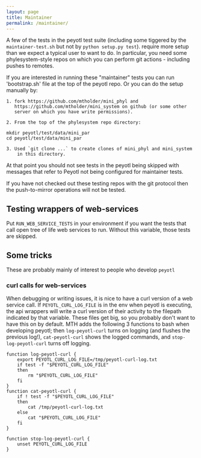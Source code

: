```yaml
---
layout: page
title: Maintainer
permalink: /maintainer/
---
```


A few of the tests in the peyotl test suite (including some
tiggered by the `maintainer-test.sh` but not by `python setup.py test`).
require more setup than we expect a typical user to want to do.
In particular, you need some phylesystem-style repos on which you can
perform git actions - including pushes to remotes.

If you are interested in running these "maintainer" tests you can run 'bootstrap.sh'
file at the top of the peyotl repo. Or you can do the setup manually by:

    1. fork https://github.com/mtholder/mini_phyl and
       https://github.com/mtholder/mini_system on github (or some other
       server on which you have write permissions).

    2. From the top of the phylesystem repo directory:
    
    mkdir peyotl/test/data/mini_par
    cd peyotl/test/data/mini_par

    3. Used `git clone ...` to create clones of mini_phyl and mini_system
        in this directory.

At that point you should not see tests in the peyotl being skipped
with messages that refer to Peyotl not being configured for maintainer tests.

If you have not checked out these testing repos with the git protocol
then the push-to-mirror operations will not be tested.

## Testing wrappers of web-services

Put `RUN_WEB_SERVICE_TESTS` in your environment if you want the 
tests that call open tree of life web services to run.
Without this variable, those tests are skipped.

## Some tricks 
These are probably mainly of interest to people who develop `peyotl`

### curl calls for web-services
When debugging or writing issues, it is nice to have a curl version of a web service
call. If `PEYOTL_CURL_LOG_FILE` is in the env when peyotl is executing, the api
wrappers will write a curl version of their activity to the filepath indicated by that
variable. These files get big, so you probably don't want to have this on by default.
MTH adds the following 3 functions to bash when developing peyotl; then `log-peyotl-curl`
turns on logging (and flushes the previous log!), `cat-peyotl-curl` shows the logged commands, and `stop-log-peyotl-curl` turns off logging.


    function log-peyotl-curl {
        export PEYOTL_CURL_LOG_FILE=/tmp/peyotl-curl-log.txt
        if test -f "$PEYOTL_CURL_LOG_FILE"
        then
            rm "$PEYOTL_CURL_LOG_FILE"
        fi
    }
    function cat-peyotl-curl {
        if ! test -f "$PEYOTL_CURL_LOG_FILE"
        then
            cat /tmp/peyotl-curl-log.txt
        else
            cat "$PEYOTL_CURL_LOG_FILE"
        fi
    }

    function stop-log-peyotl-curl {
        unset PEYOTL_CURL_LOG_FILE
    }
